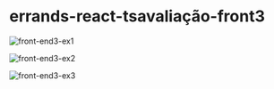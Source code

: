 # errands-react-tsavaliação-front3


![front-end3-ex1](https://github.com/David-Chavier/errands-react-ts-avaliacao-front3/assets/115047948/7987aebc-a2a6-4fc8-a4f4-4499904614e5)

![front-end3-ex2](https://github.com/David-Chavier/errands-react-ts-avaliacao-front3/assets/115047948/6c84db61-5fe0-4948-83a4-ac5e5ba7997a)

![front-end3-ex3](https://github.com/David-Chavier/errands-react-ts-avaliacao-front3/assets/115047948/120a7454-e9ee-4e44-a678-0bf05a3e256a)

